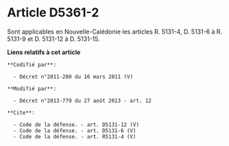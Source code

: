# Article D5361-2

Sont applicables en Nouvelle-Calédonie les articles R. 5131-4, D. 5131-6 à R. 5131-9 et D. 5131-12 à D. 5131-15.

**Liens relatifs à cet article**

	**Codifié par**:

	  - Décret n°2011-280 du 16 mars 2011 (V)

	**Modifié par**:

	  - Décret n°2013-779 du 27 août 2013 - art. 12

	**Cite**:

	  - Code de la défense. - art. D5131-12 (V)
	  - Code de la défense. - art. D5131-6 (V)
	  - Code de la défense. - art. R5131-4 (V)
